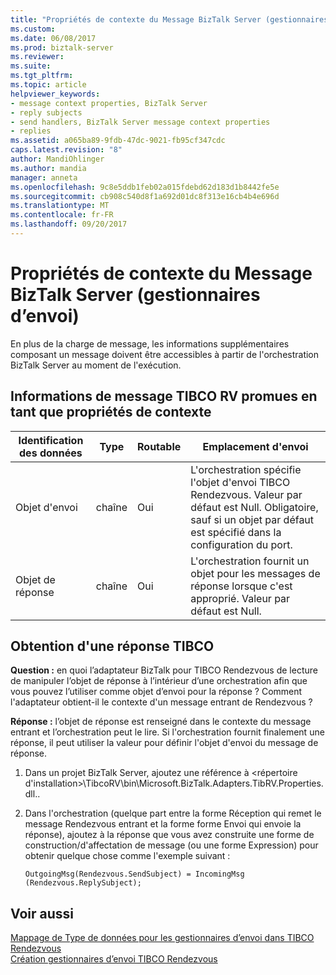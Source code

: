 ```yaml
---
title: "Propriétés de contexte du Message BizTalk Server (gestionnaires d’envoi) | Documents Microsoft"
ms.custom: 
ms.date: 06/08/2017
ms.prod: biztalk-server
ms.reviewer: 
ms.suite: 
ms.tgt_pltfrm: 
ms.topic: article
helpviewer_keywords:
- message context properties, BizTalk Server
- reply subjects
- send handlers, BizTalk Server message context properties
- replies
ms.assetid: a065ba89-9fdb-47dc-9021-fb95cf347cdc
caps.latest.revision: "8"
author: MandiOhlinger
ms.author: mandia
manager: anneta
ms.openlocfilehash: 9c8e5ddb1feb02a015fdebd62d183d1b8442fe5e
ms.sourcegitcommit: cb908c540d8f1a692d01dc8f313e16cb4b4e696d
ms.translationtype: MT
ms.contentlocale: fr-FR
ms.lasthandoff: 09/20/2017
---
```

# <a name="biztalk-server-message-context-properties-send-handlers"></a>Propriétés de contexte du Message BizTalk Server (gestionnaires d’envoi)
En plus de la charge de message, les informations supplémentaires composant un message doivent être accessibles à partir de l'orchestration BizTalk Server au moment de l'exécution.  
  
## <a name="tibco-rv-message-information-promoted-as-message-context-properties"></a>Informations de message TIBCO RV promues en tant que propriétés de contexte  
  
|Identification des données|Type|Routable|Emplacement d'envoi|  
|-------------------------|----------|--------------|-------------------|  
|Objet d'envoi|chaîne|Oui|L'orchestration spécifie l'objet d'envoi TIBCO Rendezvous. Valeur par défaut est Null. Obligatoire, sauf si un objet par défaut est spécifié dans la configuration du port.|  
|Objet de réponse|chaîne|Oui|L'orchestration fournit un objet pour les messages de réponse lorsque c'est approprié. Valeur par défaut est Null.|  
  
## <a name="getting-a-tibco-reply"></a>Obtention d'une réponse TIBCO  
 **Question :** en quoi l’adaptateur BizTalk pour TIBCO Rendezvous de lecture de manipuler l’objet de réponse à l’intérieur d’une orchestration afin que vous pouvez l’utiliser comme objet d’envoi pour la réponse ? Comment l'adaptateur obtient-il le contexte d'un message entrant de Rendezvous ?  
  
 **Réponse :** l’objet de réponse est renseigné dans le contexte du message entrant et l’orchestration peut le lire. Si l'orchestration fournit finalement une réponse, il peut utiliser la valeur pour définir l'objet d'envoi du message de réponse.  
  
1.  Dans un projet BizTalk Server, ajoutez une référence à <répertoire d'installation>\TibcoRV\bin\Microsoft.BizTalk.Adapters.TibRV.Properties.dll..  
  
2.  Dans l'orchestration (quelque part entre la forme Réception qui remet le message Rendezvous entrant et la forme forme Envoi qui envoie la réponse), ajoutez à la réponse que vous avez construite une forme de construction/d'affectation de message (ou une forme Expression) pour obtenir quelque chose comme l'exemple suivant :  
  
    ```  
    OutgoingMsg(Rendezvous.SendSubject) = IncomingMsg  
    (Rendezvous.ReplySubject);  
    ```  
  
## <a name="see-also"></a>Voir aussi  
 [Mappage de Type de données pour les gestionnaires d’envoi dans TIBCO Rendezvous](../core/data-type-mapping-for-send-handlers-in-tibco-rendezvous.md)   
 [Création gestionnaires d’envoi TIBCO Rendezvous](../core/creating-tibco-rendezvous-send-handlers.md)
